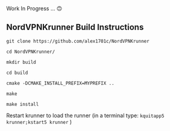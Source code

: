 ###
Work In Progress ... 🙃


NordVPNKrunner Build Instructions
----------------------

`git clone https://github.com/alex1701c/NordVPNKrunner`

`cd NordVPNKrunner/`

`mkdir build`

`cd build`

`cmake -DCMAKE_INSTALL_PREFIX=MYPREFIX ..` 

`make`

`make install`

Restart krunner to load the runner (in a terminal type: `kquitapp5 krunner;kstart5 krunner` )

